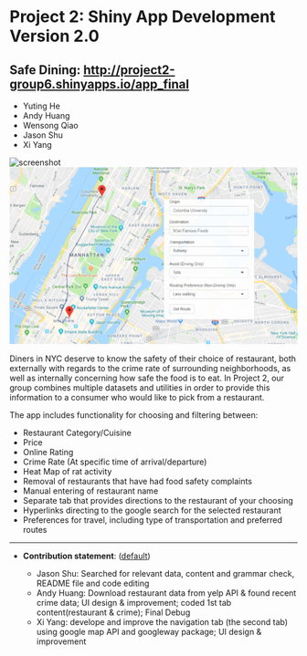 # Project 2: Shiny App Development Version 2.0

## **Safe Dining**: http://project2-group6.shinyapps.io/app_final
+ Yuting He
+ Andy Huang
+ Wensong Qiao
+ Jason Shu
+ Xi Yang

![screenshot](lib/proj2.PNG)
![screenshot](lib/proj2.2.PNG)

Diners in NYC deserve to know the safety of their choice of restaurant, both externally with regards to the crime rate of surrounding neighborhoods, as well as internally concerning how safe the food is to eat. In Project 2, our group combines multiple datasets and utilities in order to provide this information to a consumer who would like to pick from a restaurant. 

The app includes functionality for choosing and filtering between:

+ Restaurant Category/Cuisine
+ Price
+ Online Rating 
+ Crime Rate (At specific time of arrival/departure)
+ Heat Map of rat activity
+ Removal of restaurants that have had food safety complaints
+ Manual entering of restaurant name
+ Separate tab that provides directions to the restaurant of your choosing
+ Hyperlinks directing to the google search for the selected restaurant
+ Preferences for travel, including type of transportation and preferred routes



---
+ **Contribution statement**: ([default](doc/a_note_on_contributions.md)) 

  + Jason Shu: Searched for relevant data, content and grammar check, README file and code editing
  + Andy Huang: Download restaurant data from yelp API & found recent crime data; UI design & improvement; coded 1st tab content(restaurant & crime); Final Debug 
  + Xi Yang: develope and improve the navigation tab (the second tab) using google map API and googleway package; UI design & improvement

